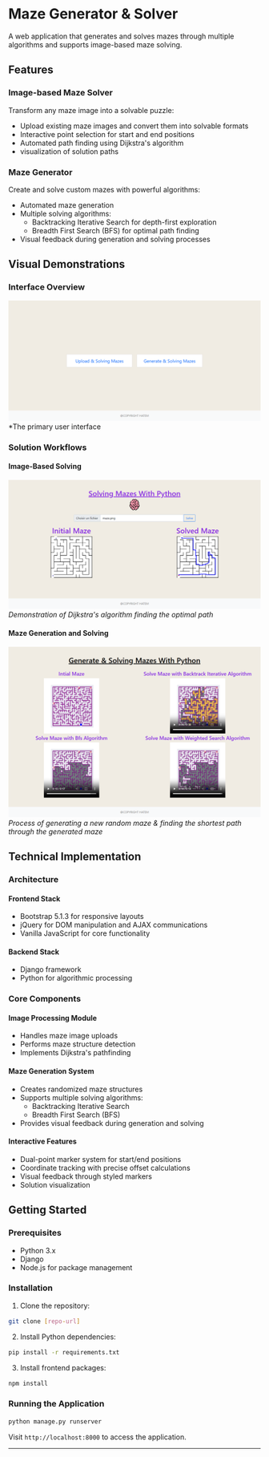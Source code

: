 # Maze Generator & Solver

A web application that generates and solves mazes through multiple algorithms and supports image-based maze solving.

## Features

### Image-based Maze Solver

Transform any maze image into a solvable puzzle:
* Upload existing maze images and convert them into solvable formats
* Interactive point selection for start and end positions
* Automated path finding using Dijkstra's algorithm
* visualization of solution paths

### Maze Generator
Create and solve custom mazes with powerful algorithms:
* Automated maze generation
* Multiple solving algorithms:
  * Backtracking Iterative Search for depth-first exploration
  * Breadth First Search (BFS) for optimal path finding
* Visual feedback during generation and solving processes

## Visual Demonstrations

### Interface Overview
![Main Interface](docs/images/interface.png)
*The primary user interface

### Solution Workflows

#### Image-Based Solving
![Dijkstra Solving](docs/images/dijkstra_solve.png)
*Demonstration of Dijkstra's algorithm finding the optimal path*

#### Maze Generation and Solving
![Maze Generation](docs/images/generation.png)
*Process of generating a new random maze & finding the shortest path through the generated maze*

## Technical Implementation

### Architecture

#### Frontend Stack
* Bootstrap 5.1.3 for responsive layouts
* jQuery for DOM manipulation and AJAX communications
* Vanilla JavaScript for core functionality

#### Backend Stack
* Django framework
* Python for algorithmic processing

### Core Components

#### Image Processing Module
* Handles maze image uploads
* Performs maze structure detection
* Implements Dijkstra's pathfinding

#### Maze Generation System
* Creates randomized maze structures
* Supports multiple solving algorithms:
  * Backtracking Iterative Search
  * Breadth First Search (BFS)
* Provides visual feedback during generation and solving

#### Interactive Features
* Dual-point marker system for start/end positions
* Coordinate tracking with precise offset calculations
* Visual feedback through styled markers
* Solution visualization

## Getting Started

### Prerequisites
* Python 3.x
* Django
* Node.js for package management

### Installation

1. Clone the repository:
```bash
git clone [repo-url]
```

2. Install Python dependencies:
```bash
pip install -r requirements.txt
```

3. Install frontend packages:
```bash
npm install
```

### Running the Application
```bash
python manage.py runserver
```

Visit `http://localhost:8000` to access the application.

---